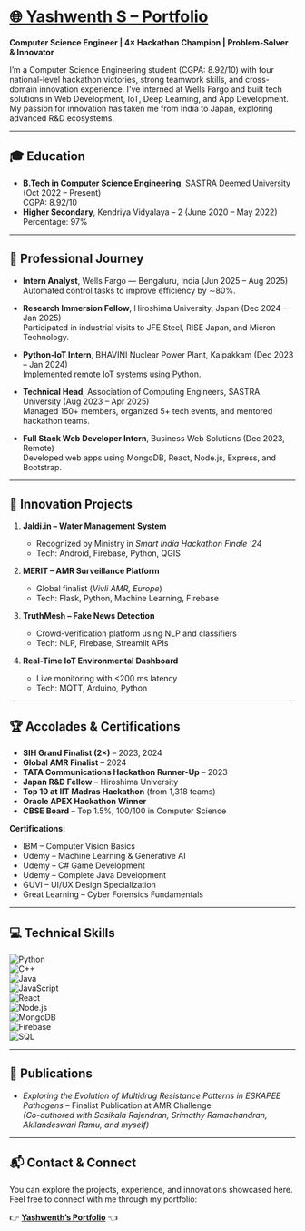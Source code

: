 # [🌐 Yashwenth S – Portfolio](https://yashwenth27.github.io/YashwenthS/)

**Computer Science Engineer | 4× Hackathon Champion | Problem-Solver & Innovator**

I’m a Computer Science Engineering student (CGPA: 8.92/10) with four national-level hackathon victories, strong teamwork skills, and cross-domain innovation experience. I've interned at Wells Fargo and built tech solutions in Web Development, IoT, Deep Learning, and App Development.  
My passion for innovation has taken me from India to Japan, exploring advanced R&D ecosystems.

---

## 🎓 Education
- **B.Tech in Computer Science Engineering**, SASTRA Deemed University (Oct 2022 – Present)  
  CGPA: 8.92/10
- **Higher Secondary**, Kendriya Vidyalaya – 2 (June 2020 – May 2022)  
  Percentage: 97%

---

## 💼 Professional Journey
- **Intern Analyst**, Wells Fargo — Bengaluru, India (Jun 2025 – Aug 2025)  
  Automated control tasks to improve efficiency by ∼80%.

- **Research Immersion Fellow**, Hiroshima University, Japan (Dec 2024 – Jan 2025)  
  Participated in industrial visits to JFE Steel, RISE Japan, and Micron Technology.

- **Python-IoT Intern**, BHAVINI Nuclear Power Plant, Kalpakkam (Dec 2023 – Jan 2024)  
  Implemented remote IoT systems using Python.

- **Technical Head**, Association of Computing Engineers, SASTRA University (Aug 2023 – Apr 2025)  
  Managed 150+ members, organized 5+ tech events, and mentored hackathon teams.

- **Full Stack Web Developer Intern**, Business Web Solutions (Dec 2023, Remote)  
  Developed web apps using MongoDB, React, Node.js, Express, and Bootstrap.

---

## 🚀 Innovation Projects
1. **Jaldi.in – Water Management System**  
   - Recognized by Ministry in *Smart India Hackathon Finale ’24*  
   - Tech: Android, Firebase, Python, QGIS

2. **MERIT – AMR Surveillance Platform**  
   - Global finalist (*Vivli AMR, Europe*)  
   - Tech: Flask, Python, Machine Learning, Firebase

3. **TruthMesh – Fake News Detection**  
   - Crowd-verification platform using NLP and classifiers  
   - Tech: NLP, Firebase, Streamlit APIs

4. **Real-Time IoT Environmental Dashboard**  
   - Live monitoring with <200 ms latency  
   - Tech: MQTT, Arduino, Python

---

## 🏆 Accolades & Certifications
- **SIH Grand Finalist (2×)** – 2023, 2024  
- **Global AMR Finalist** – 2024  
- **TATA Communications Hackathon Runner-Up** – 2023  
- **Japan R&D Fellow** – Hiroshima University  
- **Top 10 at IIT Madras Hackathon** (from 1,318 teams)  
- **Oracle APEX Hackathon Winner**  
- **CBSE Board** – Top 1.5%, 100/100 in Computer Science  

**Certifications:**  
- IBM – Computer Vision Basics  
- Udemy – Machine Learning & Generative AI  
- Udemy – C# Game Development  
- Udemy – Complete Java Development  
- GUVI – UI/UX Design Specialization  
- Great Learning – Cyber Forensics Fundamentals  

---

## 💻 Technical Skills
![Python](https://img.shields.io/badge/Python-3776AB?style=for-the-badge&logo=python&logoColor=white)  
![C++](https://img.shields.io/badge/C++-00599C?style=for-the-badge&logo=cplusplus&logoColor=white)  
![Java](https://img.shields.io/badge/Java-007396?style=for-the-badge&logo=java&logoColor=white)  
![JavaScript](https://img.shields.io/badge/JavaScript-F7DF1E?style=for-the-badge&logo=javascript&logoColor=black)  
![React](https://img.shields.io/badge/React-20232A?style=for-the-badge&logo=react&logoColor=61DAFB)  
![Node.js](https://img.shields.io/badge/Node.js-339933?style=for-the-badge&logo=node-dot-js&logoColor=white)  
![MongoDB](https://img.shields.io/badge/MongoDB-4EA94B?style=for-the-badge&logo=mongodb&logoColor=white)  
![Firebase](https://img.shields.io/badge/Firebase-FFCA28?style=for-the-badge&logo=firebase&logoColor=black)  
![SQL](https://img.shields.io/badge/SQL-4479A1?style=for-the-badge&logo=mysql&logoColor=white)  

---

## 📑 Publications
- *Exploring the Evolution of Multidrug Resistance Patterns in ESKAPEE Pathogens* – Finalist Publication at AMR Challenge  
  *(Co-authored with Sasikala Rajendran, Srimathy Ramachandran, Akilandeswari Ramu, and myself)*

---

## 📬 Contact & Connect
You can explore the projects, experience, and innovations showcased here.  
Feel free to connect with me through my portfolio:  

👉 **[Yashwenth’s Portfolio](https://yashwenth27.github.io/YashwenthS/)** 👈
